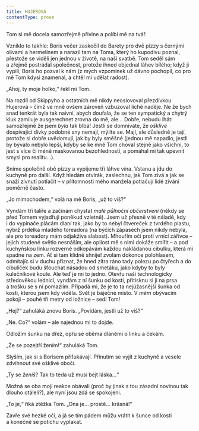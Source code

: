```yaml
---
title: HUJEROVÁ
contentType: prose
---
```


Tom si mě docela samozřejmě přivine a políbí mě na tvář.

Vzniklo to takhle: Boris večer zaskočil do Barety pro dvě pizzy s černými olivami a hermelínem a narazil tam na Toma, který ho kupodivu poznal, přestože se viděli jen jednou v životě, na naší svatbě. Tom seděl sám a zřejmě postrádal společnost, protože ihned objednal láhev bílého; když ji vypili, Boris ho pozval k nám (z mých vzpomínek už dávno pochopil, co pro mě Tom kdysi znamenal, a chtěl mi udělat radost).

„Ahoj, ty moje holko,“ řekl mi Tom.

Na rozdíl od Skippyho a ostatních mě nikdy neoslovoval přezdívkou Hujerová – čímž ve mně ovšem zároveň vzbuzoval liché naděje. Ne že bych snad tenkrát byla tak naivní, abych doufala, že se ten sympatický a chytrý kluk zamiluje ausgerechnet zrovna do mě, ale… Dobře, nebudu lhát: samozřejmě že jsem _byla_ tak blbá! Jestli se domníváte, že _ošklivé_ dospívající dívky podobné sny nemají, mýlíte se. Mají, ale důsledně je tají, protože si dobře uvědomují, jak by byly směšné (jednou mě napadlo, jestli by bývalo nebylo lepší, kdyby se ke mně Tom choval stejně jako všichni, to jest s více či méně maskovanou bezohledností, a pomáhal mi tak upevnit smysl pro realitu…).

Sníme společně obě pizzy a vypijeme tři láhve vína. Vstanu a jdu do kuchyně pro další. Když hledám otvírák, zaslechnu, jak Tom zívá a jak se snaží zívnutí potlačit – v přítomnosti mého manžela potlačují lidé zívání poměrně často.

„Jo mimochodem,“ volá na mě Boris, „už to víš?“

Vyndám tři talíře a začínám chystat _malé půlnoční občerstvení_ (někdy se před Tomem vyjadřuji poněkud vzletně). Jsem už přesně v té náladě, kdy i do vypínače plácám dlaní tak, jako by to nebyl čtvereček z tvrdého plastu, nýbrž prdelka mladého toreadora (na býčích zápasech jsem nikdy nebyla, ale pro toreadory mám odjakživa slabost). Mhouřím oči proti vrnící zářivce – jejich studené světlo nesnáším, ale opilost mě s nimi dokáže smířit – a pod kuchyňskou linku rozverně odkopávám každou nakládanou cibulku, která mi spadne na zem. Ať si tam klidně shnije! zvolám dokonce polohlasem, odmítajíc si v duchu přiznat, že hned zítra ráno tady polezu po čtyřech a do cibuliček budu šťouchat násadou od smetáku, jako kdyby to byly kulečníkové koule. Ale teď je mi to jedno. Otevřu naši technologicky středověkou lednici, vyndám z ní šunku od kosti, přitisknu si ji na prsa a trošku se s ní pomazlím. Připadá mi, že je to ta nejúžasnější šunka od kosti, kterou jsem kdy viděla. Svět je báječné místo. V _mém_ obývacím pokoji – pouhé tři metry od ložnice – sedí Tom!

„Hej?“ zahuláká znovu Boris. „Povídám, jestli už to víš?“

„Ne. Co?“ volám – ale najednou mi to dojde.

Odložím šunku na dřez, opřu se oběma dlaněmi o linku a čekám.

„Že se pozejtří žením!“ zahuláká Tom.

Slyším, jak si s Borisem přiťukávají. Přinutím se vyjít z kuchyně a vesele zdvihnout své ošklivé obočí.

„Ty se _ženíš_? Tak to teda už musí bejt láska…“

Možná se oba mojí reakce obávali (proč by jinak s tou zásadní novinou tak dlouho otáleli?), ale nyní jsou zdá se spokojeni.

„To je,“ říká ztěžka Tom. „Ona je… prostě… krásná!“

Zavře své hezké oči, a já se tím pádem můžu vrátit k šunce od kosti a konečně se potichu vyplakat.

